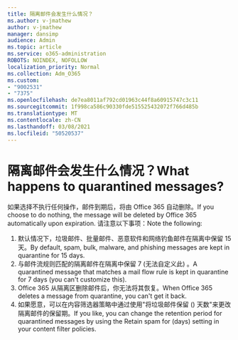 ```yaml
---
title: 隔离邮件会发生什么情况？
ms.author: v-jmathew
author: v-jmathew
manager: dansimp
audience: Admin
ms.topic: article
ms.service: o365-administration
ROBOTS: NOINDEX, NOFOLLOW
localization_priority: Normal
ms.collection: Adm_O365
ms.custom:
- "9002531"
- "7375"
ms.openlocfilehash: de7ea8011af792cd01963c44f8a60915747c3c11
ms.sourcegitcommit: 1f998ca586c90330fde515525432072f766d485b
ms.translationtype: MT
ms.contentlocale: zh-CN
ms.lasthandoff: 03/08/2021
ms.locfileid: "50520537"
---
```

# <a name="what-happens-to-quarantined-messages"></a><span data-ttu-id="3c0df-102">隔离邮件会发生什么情况？</span><span class="sxs-lookup"><span data-stu-id="3c0df-102">What happens to quarantined messages?</span></span>

<span data-ttu-id="3c0df-103">如果选择不执行任何操作，邮件到期后，将由 Office 365 自动删除。</span><span class="sxs-lookup"><span data-stu-id="3c0df-103">If you choose to do nothing, the message will be deleted by Office 365 automatically upon expiration.</span></span> <span data-ttu-id="3c0df-104">请注意以下事项：</span><span class="sxs-lookup"><span data-stu-id="3c0df-104">Note the following:</span></span>

1. <span data-ttu-id="3c0df-105">默认情况下，垃圾邮件、批量邮件、恶意软件和网络钓鱼邮件在隔离中保留 15 天。</span><span class="sxs-lookup"><span data-stu-id="3c0df-105">By default, spam, bulk, malware, and phishing messages are kept in quarantine for 15 days.</span></span>
2. <span data-ttu-id="3c0df-106">与邮件流规则匹配的隔离邮件在隔离中保留 7 (无法自定义此) 。</span><span class="sxs-lookup"><span data-stu-id="3c0df-106">A quarantined message that matches a mail flow rule is kept in quarantine for 7 days (you can't customize this).</span></span>
3. <span data-ttu-id="3c0df-107">Office 365 从隔离区删除邮件后，你无法将其恢复。</span><span class="sxs-lookup"><span data-stu-id="3c0df-107">When Office 365 deletes a message from quarantine, you can't get it back.</span></span>
4. <span data-ttu-id="3c0df-108">如果愿意，可以在内容筛选器策略中通过使用"将垃圾邮件保留 () 天数"来更改隔离邮件的保留期。</span><span class="sxs-lookup"><span data-stu-id="3c0df-108">If you like, you can change the retention period for quarantined messages by using the Retain spam for (days) setting in your content filter policies.</span></span>
